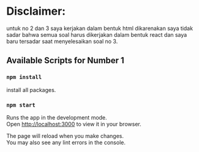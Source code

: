 # Disclaimer: 
untuk no 2 dan 3 saya kerjakan dalam bentuk html dikarenakan saya 
tidak sadar bahwa semua soal harus dikerjakan dalam bentuk react 
dan saya baru tersadar saat menyelesaikan soal no 3. 

## Available Scripts for Number 1

### `npm install`

install all packages.

### `npm start`

Runs the app in the development mode.\
Open [http://localhost:3000](http://localhost:3000) to view it in your browser.

The page will reload when you make changes.\
You may also see any lint errors in the console.

